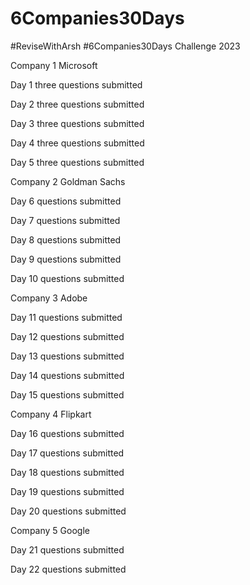 # 6Companies30Days

#ReviseWithArsh #6Companies30Days Challenge 2023

Company 1 Microsoft 

Day 1 three questions submitted

Day 2 three questions submitted

Day 3 three questions submitted

Day 4 three questions submitted

Day 5 three questions submitted


Company 2  Goldman Sachs

Day 6 questions submitted

Day 7 questions submitted

Day 8 questions submitted

Day 9 questions submitted

Day 10 questions submitted

Company 3 Adobe

Day 11 questions submitted

Day 12 questions submitted

Day 13 questions submitted

Day 14 questions submitted

Day 15 questions submitted

Company 4 Flipkart

Day 16 questions submitted

Day 17 questions submitted

Day 18 questions submitted

Day 19 questions submitted

Day 20 questions submitted

Company 5 Google

Day 21 questions submitted

Day 22 questions submitted
